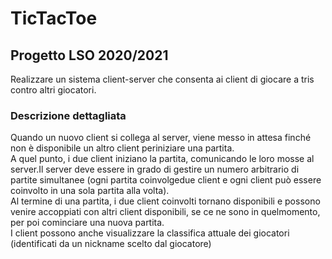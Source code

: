 # TicTacToe
## Progetto LSO 2020/2021 
Realizzare un sistema client-server che consenta ai client di giocare a tris contro altri giocatori. 
### Descrizione dettagliata 
Quando un nuovo client si collega al server, viene messo in attesa finché non è disponibile un altro client periniziare una partita.\
A quel punto, i due client iniziano la partita, comunicando le loro mosse al server.Il server deve essere in grado di gestire un numero arbitrario di partite simultanee (ogni partita coinvolgedue client e ogni client può essere coinvolto in una sola partita alla volta).\
Al termine di una partita, i due client coinvolti tornano disponibili e possono venire accoppiati con altri client disponibili, se ce ne sono in quelmomento, per poi cominciare una nuova partita.\
I client possono anche visualizzare la classifica attuale dei giocatori (identificati da un nickname scelto dal giocatore)
